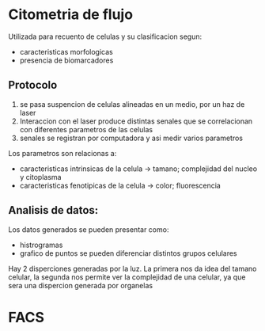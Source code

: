 # Citometria de flujo

Utilizada para recuento de celulas y su clasificacion segun:
- caracteristicas morfologicas
- presencia de biomarcadores

## Protocolo

1. se pasa suspencion de celulas alineadas en un medio, por un haz de laser
2. Interaccion con el laser produce distintas senales que se correlacionan con diferentes parametros de las celulas
3. senales se registran por computadora y asi medir varios parametros

Los parametros son relacionas a:
- caracteristicas intrinsicas de la celula → tamano; complejidad del nucleo y citoplasma
- caracteristicas fenotipicas de la celula → color; fluorescencia

## Analisis de datos:

Los datos generados se pueden presentar como:
- histrogramas
- grafico de puntos
se pueden diferenciar distintos grupos celulares

Hay 2 disperciones generadas por la luz. La primera nos da idea del tamano celular, la segunda nos permite ver la complejidad de una celular, ya que sera una dispercion generada por organelas

# FACS 